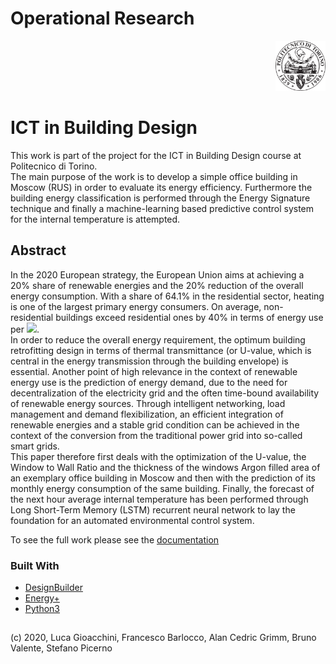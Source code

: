 # Operational Research
<p align="right">
<img src="fig/polito.png" alt="Logo" width="80" height="80">
</p>

# ICT in Building Design
This work is part of the project for the ICT in Building Design course at Politecnico di Torino.  
The main purpose of the work is to develop a simple office building in Moscow (RUS) in order to evaluate its energy efficiency. Furthermore the building energy classification is performed through the Energy Signature technique and finally a machine-learning based predictive control system for the internal temperature is attempted. 


<!-- ABSTRACT -->
## Abstract
In the 2020 European strategy, the European Union aims at achieving a 20\% share of renewable energies and the 20\% reduction of the overall energy consumption. With a share of 64.1\% in the residential sector, heating is one of the largest primary energy consumers. On average, non-residential buildings exceed residential ones by 40\% in terms of energy use per <img src="https://render.githubusercontent.com/render/math?math=m^2">.  
In order to reduce the overall energy requirement, the optimum building retrofitting design in terms of thermal transmittance (or U-value, which is central in the energy transmission through the building envelope) is essential. Another point of high relevance in the context of renewable energy use is the prediction of energy demand, due to the need for decentralization of the electricity grid and the often time-bound availability of renewable energy sources. Through intelligent networking, load management and demand flexibilization, an efficient integration of renewable energies and a stable grid condition can be achieved in the context of the conversion from the traditional power grid into so-called smart grids.  
This paper therefore first deals with the optimization of the U-value, the Window to Wall Ratio and the thickness of the windows Argon filled area of an exemplary office building in Moscow and then with the prediction of its monthly energy consumption of the same building. Finally, the forecast of the next hour average internal temperature has been performed through Long Short-Term Memory (LSTM) recurrent neural network to lay the foundation for an automated environmental control system.

To see the full work please see the [documentation](https://github.com/lucagioacchini/ict4BuildingDesign/tree/master/docs/ICT4BD.pdf)

### Built With
* [DesignBuilder](http://designbuilderitalia.it/)
* [Energy+](https://energyplus.net/)
* [Python3](https://www.python.org/download/releases/3.0/)


## 
(c) 2020, Luca Gioacchini, Francesco Barlocco, Alan Cedric Grimm, Bruno Valente, Stefano Picerno
